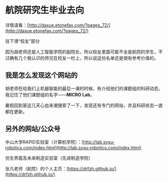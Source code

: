 # 航院研究生毕业去向
详情请看：[http://daxue.etonefax.com/?pages_72/](http://daxue.etonefax.com/?pages_72/)

往下滑“校友”部分

因为胡老师还是人工智能学院的副院长，所以校友里面可能不全是航院的学生，不过确有几个我认识的师兄在校友一栏上，所以说这份名单还是很有参考价值的。

## 我是怎么发现这个网站的
胡老师在给我们上机器智能的最后一课的时候，有介绍他们的课题组的科研动态，我记住了他们课题组的名字——**MICRO Lab**。

暑假回到家这几天心血来潮搜索了一下，发现还有专门的网站，并且科研状态一直都在更新。

## 另外的网站/公众号
中山大学RAPID实验室（计算机学院）：[http://lab.sysu-robotics.com/index.html](http://lab.sysu-robotics.com/index.html)

仿生界面及未来制造实验室（先进制造学院）

张凡老师（航院）的个人主页：[https://drfzh.github.io/](https://drfzh.github.io/)